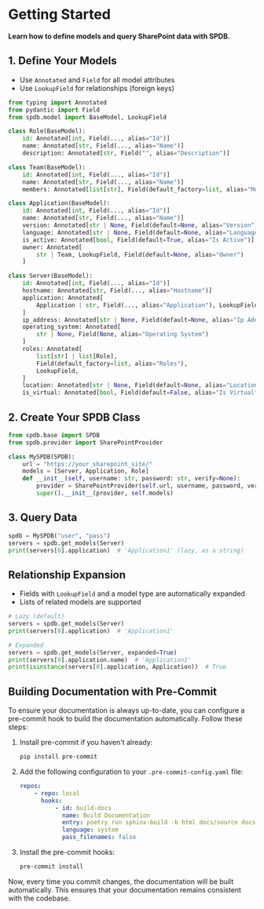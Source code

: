 # Getting Started

**Learn how to define models and query SharePoint data with SPDB.**

## 1. Define Your Models

- Use `Annotated` and `Field` for all model attributes
- Use `LookupField` for relationships (foreign keys)

```python
from typing import Annotated
from pydantic import Field
from spdb.model import BaseModel, LookupField

class Role(BaseModel):
    id: Annotated[int, Field(..., alias="Id")]
    name: Annotated[str, Field(..., alias="Name")]
    description: Annotated[str, Field("", alias="Description")]

class Team(BaseModel):
    id: Annotated[int, Field(..., alias="Id")]
    name: Annotated[str, Field(..., alias="Name")]
    members: Annotated[list[str], Field(default_factory=list, alias="Members")]

class Application(BaseModel):
    id: Annotated[int, Field(..., alias="Id")]
    name: Annotated[str, Field(..., alias="Name")]
    version: Annotated[str | None, Field(default=None, alias="Version")]
    language: Annotated[str | None, Field(default=None, alias="Language")]
    is_active: Annotated[bool, Field(default=True, alias="Is Active")]
    owner: Annotated[
        str | Team, LookupField, Field(default=None, alias="Owner")
    ]

class Server(BaseModel):
    id: Annotated[int, Field(..., alias="Id")]
    hostname: Annotated[str, Field(..., alias="Hostname")]
    application: Annotated[
        Application | str, Field(..., alias="Application"), LookupField
    ]
    ip_address: Annotated[str | None, Field(default=None, alias="Ip Address")]
    operating_system: Annotated[
        str | None, Field(None, alias="Operating System")
    ]
    roles: Annotated[
        list[str] | list[Role],
        Field(default_factory=list, alias="Roles"),
        LookupField,
    ]
    location: Annotated[str | None, Field(default=None, alias="Location")]
    is_virtual: Annotated[bool, Field(default=False, alias="Is Virtual")]
```

## 2. Create Your SPDB Class

```python
from spdb.base import SPDB
from spdb.provider import SharePointProvider

class MySPDB(SPDB):
    url = "https://your_sharepoint_site/"
    models = [Server, Application, Role]
    def __init__(self, username: str, password: str, verify=None):
        provider = SharePointProvider(self.url, username, password, verify=verify)
        super().__init__(provider, self.models)
```

## 3. Query Data

```python
spdb = MySPDB("user", "pass")
servers = spdb.get_models(Server)
print(servers[0].application)  # 'Application1' (lazy, as a string)
```

## Relationship Expansion

- Fields with `LookupField` and a model type are automatically expanded
- Lists of related models are supported

```python
# Lazy (default)
servers = spdb.get_models(Server)
print(servers[0].application)  # 'Application1'

# Expanded
servers = spdb.get_models(Server, expanded=True)
print(servers[0].application.name)  # 'Application1'
print(isinstance(servers[0].application, Application))  # True
```

## Building Documentation with Pre-Commit

To ensure your documentation is always up-to-date, you can configure a pre-commit hook to build the documentation automatically. Follow these steps:

1. Install pre-commit if you haven't already:

    ```bash
    pip install pre-commit
    ```

2. Add the following configuration to your `.pre-commit-config.yaml` file:

    ```yaml
    repos:
        - repo: local
          hooks:
              - id: build-docs
                name: Build Documentation
                entry: poetry run sphinx-build -b html docs/source docs/build/html
                language: system
                pass_filenames: false
    ```

3. Install the pre-commit hooks:

    ```bash
    pre-commit install
    ```

Now, every time you commit changes, the documentation will be built automatically. This ensures that your documentation remains consistent with the codebase.
